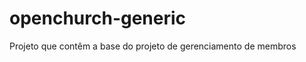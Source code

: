 openchurch-generic
==================

Projeto que contêm a base do projeto de gerenciamento de membros